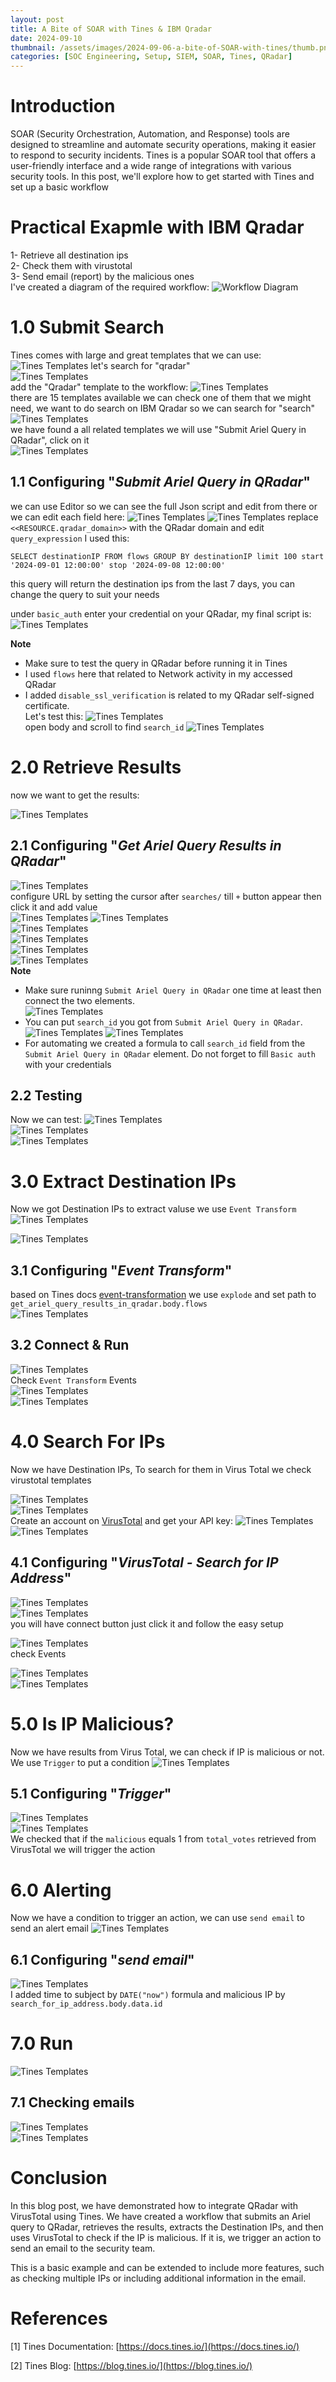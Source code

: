 ```yaml
---
layout: post
title: A Bite of SOAR with Tines & IBM Qradar
date: 2024-09-10 
thumbnail: /assets/images/2024-09-06-a-bite-of-SOAR-with-tines/thumb.png
categories: [SOC Engineering, Setup, SIEM, SOAR, Tines, QRadar]
---
```

# Introduction
SOAR (Security Orchestration, Automation, and Response) tools are designed to streamline and automate
security operations, making it easier to respond to security incidents. Tines is a popular SOAR tool
that offers a user-friendly interface and a wide range of integrations with various security tools.
In this post, we'll explore how to get started with Tines and set up a basic workflow

# Practical Exapmle with IBM Qradar
1- Retrieve all destination ips<br>
2- Check them with virustotal<br>
3- Send email (report) by the malicious ones<br>
I've created a diagram of the required workflow:
![Workflow Diagram](/assets/images/2024-09-06-a-bite-of-SOAR-with-tines/workflow-diagram.png)
# 1.0 Submit Search
Tines comes with large and great templates that we can use:
![Tines Templates](/assets/images/2024-09-06-a-bite-of-SOAR-with-tines/templates.png)
let's search for "qradar"<br>
![Tines Templates](/assets/images/2024-09-06-a-bite-of-SOAR-with-tines/search-qradar.png)<br>
add the "Qradar" template to the workflow:
![Tines Templates](/assets/images/2024-09-06-a-bite-of-SOAR-with-tines/ibm-qradar.png)<br>
there are 15 templates available we can check one of them that we might need, we want to do search on IBM Qradar so we can search for "search"<br>
![Tines Templates](/assets/images/2024-09-06-a-bite-of-SOAR-with-tines/ibm-qradar-create-search.png)<br>
we have found a all related templates we will use "Submit Ariel Query in QRadar", click on it <br>
![Tines Templates](/assets/images/2024-09-06-a-bite-of-SOAR-with-tines/search-template.png)
## 1.1 Configuring "*Submit Ariel Query in QRadar*"
we can use Editor so we can see the full Json script and edit from there or we can edit each field here:
![Tines Templates](/assets/images/2024-09-06-a-bite-of-SOAR-with-tines/search-template-editor.png)
![Tines Templates](/assets/images/2024-09-06-a-bite-of-SOAR-with-tines/editor-search.png)
replace `<<RESOURCE.qradar_domain>>` with the QRadar domain and edit `query_expression` I used this:
```
SELECT destinationIP FROM flows GROUP BY destinationIP limit 100 start '2024-09-01 12:00:00' stop '2024-09-08 12:00:00'
```
this query will return the destination ips from the last 7 days, you can change the query to
suit your needs

under `basic_auth` enter your credential on your QRadar, my final script is:<br>
![Tines Templates](/assets/images/2024-09-06-a-bite-of-SOAR-with-tines/submit-aql-script.png)

**Note**
*   Make sure to test the query in QRadar before running it in Tines
*   I used `flows` here that related to Network activity in my accessed QRadar
*   I added `disable_ssl_verification` is related to my QRadar self-signed certificate.<br>
Let's test this:
![Tines Templates](/assets/images/2024-09-06-a-bite-of-SOAR-with-tines/test-submit-aql.png)<br>
open body and scroll to find `search_id` 
![Tines Templates](/assets/images/2024-09-06-a-bite-of-SOAR-with-tines/test-submit-aql-searchid.png)
# 2.0 Retrieve Results
now we want to get the results:

![Tines Templates](/assets/images/2024-09-06-a-bite-of-SOAR-with-tines/get-search.png)<br>
## 2.1 Configuring "*Get Ariel Query Results in QRadar*"
![Tines Templates](/assets/images/2024-09-06-a-bite-of-SOAR-with-tines/get-aql.png)<br>
configure URL by setting the cursor after `searches/` till `+` button appear then click it and add value<br>
![Tines Templates](/assets/images/2024-09-06-a-bite-of-SOAR-with-tines/plus-value.png)
![Tines Templates](/assets/images/2024-09-06-a-bite-of-SOAR-with-tines/value-search.png)<br>
![Tines Templates](/assets/images/2024-09-06-a-bite-of-SOAR-with-tines/body-search.png)<br>
![Tines Templates](/assets/images/2024-09-06-a-bite-of-SOAR-with-tines/body-select.png)<br>
![Tines Templates](/assets/images/2024-09-06-a-bite-of-SOAR-with-tines/searchid-select.png)<br>
![Tines Templates](/assets/images/2024-09-06-a-bite-of-SOAR-with-tines/get-search-id.png)<br>
**Note**
*   Make sure runinng `Submit Ariel Query in QRadar` one time at least then connect the two elements.<br>
![Tines Templates](/assets/images/2024-09-06-a-bite-of-SOAR-with-tines/run-once.png)<br>
*   You can put `search_id` you got from `Submit Ariel Query in QRadar`.
![Tines Templates](/assets/images/2024-09-06-a-bite-of-SOAR-with-tines/test-submit-aql-searchid.png)
![Tines Templates](/assets/images/2024-09-06-a-bite-of-SOAR-with-tines/id-call.png)
*   For automating we created a formula to call `search_id` field from the `Submit Ariel Query in QRadar` element.
Do not forget to fill `Basic auth` with your credentials
## 2.2 Testing 
Now we can test:
![Tines Templates](/assets/images/2024-09-06-a-bite-of-SOAR-with-tines/test-get-aql.png)<br>
![Tines Templates](/assets/images/2024-09-06-a-bite-of-SOAR-with-tines/test-get-aql-results.png)<br>
![Tines Templates](/assets/images/2024-09-06-a-bite-of-SOAR-with-tines/test-results.png)<br>
# 3.0 Extract Destination IPs
Now we got Destination IPs to extract valuse we use `Event Transform` <br>
![Tines Templates](/assets/images/2024-09-06-a-bite-of-SOAR-with-tines/event-transform.png)<br>

![Tines Templates](/assets/images/2024-09-06-a-bite-of-SOAR-with-tines/default-event-transform.png)<br>
## 3.1 Configuring "*Event Transform*"
based on Tines docs [event-transformation](https://www.tines.com/docs/actions/types/event-transformation/) we use `explode` and set path to `get_ariel_query_results_in_qradar.body.flows`<br>
![Tines Templates](/assets/images/2024-09-06-a-bite-of-SOAR-with-tines/edited-event-transform.png)<br>
## 3.2 Connect & Run
![Tines Templates](/assets/images/2024-09-06-a-bite-of-SOAR-with-tines/3-connect.png)<br>
Check `Event Transform` Events<br>
![Tines Templates](/assets/images/2024-09-06-a-bite-of-SOAR-with-tines/check-events.png)<br>
![Tines Templates](/assets/images/2024-09-06-a-bite-of-SOAR-with-tines/destinationsips.png)<br>
# 4.0 Search For IPs
Now we have Destination IPs, To search for them in Virus Total we check virustotal templates

![Tines Templates](/assets/images/2024-09-06-a-bite-of-SOAR-with-tines/search-for-virus.png)<br>
![Tines Templates](/assets/images/2024-09-06-a-bite-of-SOAR-with-tines/search-ip.png)<br>
Create an account on [VirusTotal](https://www.virustotal.com/gui/join-us) and get your API key:
![Tines Templates](/assets/images/2024-09-06-a-bite-of-SOAR-with-tines/api-virus.png)<br>
![Tines Templates](/assets/images/2024-09-06-a-bite-of-SOAR-with-tines/copy-api.png)<br>
## 4.1 Configuring "*VirusTotal - Search for IP Address*"
![Tines Templates](/assets/images/2024-09-06-a-bite-of-SOAR-with-tines/virus-total-conf.png)<br>
![Tines Templates](/assets/images/2024-09-06-a-bite-of-SOAR-with-tines/ip-add-virus.png)<br>
you will have connect button just click it and follow the easy setup

![Tines Templates](/assets/images/2024-09-06-a-bite-of-SOAR-with-tines/4-connect.png)<br>
check Events

![Tines Templates](/assets/images/2024-09-06-a-bite-of-SOAR-with-tines/virus-event.png)<br>
![Tines Templates](/assets/images/2024-09-06-a-bite-of-SOAR-with-tines/total-votes.png)<br>
# 5.0 Is IP Malicious?
Now we have results from Virus Total, we can check if IP is malicious or not. We use `Trigger` to put a condition
![Tines Templates](/assets/images/2024-09-06-a-bite-of-SOAR-with-tines/trigger-action.png)<br>
## 5.1 Configuring "*Trigger*"
![Tines Templates](/assets/images/2024-09-06-a-bite-of-SOAR-with-tines/trigger-conf.png)<br>
![Tines Templates](/assets/images/2024-09-06-a-bite-of-SOAR-with-tines/trigger-rule.png)<br>
We checked that if the `malicious` equals 1 from `total_votes` retrieved from VirusTotal we will trigger the action
# 6.0 Alerting
Now we have a condition to trigger an action, we can use `send email` to send an alert email
![Tines Templates](/assets/images/2024-09-06-a-bite-of-SOAR-with-tines/send-email.png)<br>
## 6.1 Configuring "*send email*"
![Tines Templates](/assets/images/2024-09-06-a-bite-of-SOAR-with-tines/email-conf.png)<br>
I added time to subject by `DATE("now")` formula and malicious IP by `search_for_ip_address.body.data.id`
# 7.0 Run
![Tines Templates](/assets/images/2024-09-06-a-bite-of-SOAR-with-tines/full.png)<br>
## 7.1 Checking emails
![Tines Templates](/assets/images/2024-09-06-a-bite-of-SOAR-with-tines/check-email.png)<br>
![Tines Templates](/assets/images/2024-09-06-a-bite-of-SOAR-with-tines/email-content.png)<br>
# Conclusion
In this blog post, we have demonstrated how to integrate QRadar with VirusTotal using Tines. We have created a workflow that submits an Ariel query to QRadar, retrieves the results, extracts the Destination IPs, and then uses VirusTotal to check if the IP is malicious. If it is, we trigger an action to send an email to the security team.

This is a basic example and can be extended to include more features, such as checking multiple IPs or
including additional information in the email.

# References
[1] Tines Documentation: [https://docs.tines.io/](https://docs.tines.io/)

[2] Tines Blog: [https://blog.tines.io/](https://blog.tines.io/)
